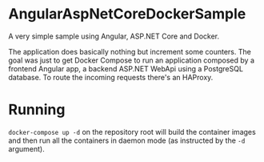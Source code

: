# AngularAspNetCoreDockerSample
A very simple sample using Angular, ASP.NET Core and Docker.

The application does basically nothing but increment some counters. The goal was just to get Docker Compose to run an application composed by a frontend Angular app, a backend ASP.NET WebApi using a PostgreSQL database. To route the incoming requests there's an HAProxy.

# Running
`docker-compose up -d` on the repository root will build the container images and then run all the containers in daemon mode (as instructed by the `-d` argument). 
